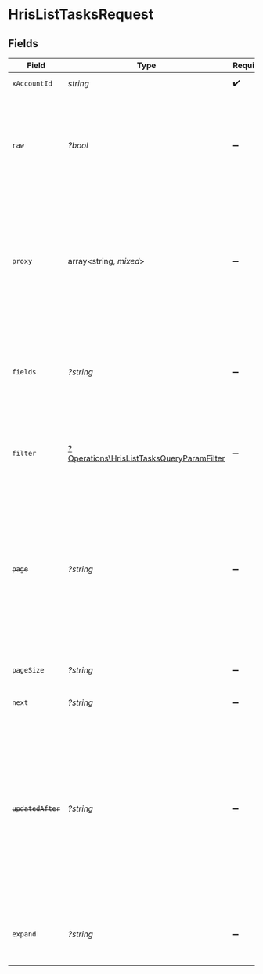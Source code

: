 # HrisListTasksRequest


## Fields

| Field                                                                                                                                                                                                                                                                                                           | Type                                                                                                                                                                                                                                                                                                            | Required                                                                                                                                                                                                                                                                                                        | Description                                                                                                                                                                                                                                                                                                     | Example                                                                                                                                                                                                                                                                                                         |
| --------------------------------------------------------------------------------------------------------------------------------------------------------------------------------------------------------------------------------------------------------------------------------------------------------------- | --------------------------------------------------------------------------------------------------------------------------------------------------------------------------------------------------------------------------------------------------------------------------------------------------------------- | --------------------------------------------------------------------------------------------------------------------------------------------------------------------------------------------------------------------------------------------------------------------------------------------------------------- | --------------------------------------------------------------------------------------------------------------------------------------------------------------------------------------------------------------------------------------------------------------------------------------------------------------- | --------------------------------------------------------------------------------------------------------------------------------------------------------------------------------------------------------------------------------------------------------------------------------------------------------------- |
| `xAccountId`                                                                                                                                                                                                                                                                                                    | *string*                                                                                                                                                                                                                                                                                                        | :heavy_check_mark:                                                                                                                                                                                                                                                                                              | The account identifier                                                                                                                                                                                                                                                                                          |                                                                                                                                                                                                                                                                                                                 |
| `raw`                                                                                                                                                                                                                                                                                                           | *?bool*                                                                                                                                                                                                                                                                                                         | :heavy_minus_sign:                                                                                                                                                                                                                                                                                              | Indicates that the raw request result should be returned in addition to the mapped result (default value is false)                                                                                                                                                                                              |                                                                                                                                                                                                                                                                                                                 |
| `proxy`                                                                                                                                                                                                                                                                                                         | array<string, *mixed*>                                                                                                                                                                                                                                                                                          | :heavy_minus_sign:                                                                                                                                                                                                                                                                                              | Query parameters that can be used to pass through parameters to the underlying provider request by surrounding them with 'proxy' key                                                                                                                                                                            |                                                                                                                                                                                                                                                                                                                 |
| `fields`                                                                                                                                                                                                                                                                                                        | *?string*                                                                                                                                                                                                                                                                                                       | :heavy_minus_sign:                                                                                                                                                                                                                                                                                              | The comma separated list of fields that will be returned in the response (if empty, all fields are returned)                                                                                                                                                                                                    | id,remote_id,employee_id,remote_employee_id,name,description,type,status,due_date,completion_date,assigned_by_employee_id,remote_assigned_by_employee_id,assigned_by_employee_name,link_to_task,extracted_links,next_task_id,remote_next_task_id,parent_process_name,comments,attachments,created_at,updated_at |
| `filter`                                                                                                                                                                                                                                                                                                        | [?Operations\HrisListTasksQueryParamFilter](../../Models/Operations/HrisListTasksQueryParamFilter.md)                                                                                                                                                                                                           | :heavy_minus_sign:                                                                                                                                                                                                                                                                                              | Filter parameters that allow greater customisation of the list response                                                                                                                                                                                                                                         |                                                                                                                                                                                                                                                                                                                 |
| ~~`page`~~                                                                                                                                                                                                                                                                                                      | *?string*                                                                                                                                                                                                                                                                                                       | :heavy_minus_sign:                                                                                                                                                                                                                                                                                              | : warning: ** DEPRECATED **: This will be removed in a future release, please migrate away from it as soon as possible.<br/><br/>The page number of the results to fetch                                                                                                                                        |                                                                                                                                                                                                                                                                                                                 |
| `pageSize`                                                                                                                                                                                                                                                                                                      | *?string*                                                                                                                                                                                                                                                                                                       | :heavy_minus_sign:                                                                                                                                                                                                                                                                                              | The number of results per page (default value is 25)                                                                                                                                                                                                                                                            |                                                                                                                                                                                                                                                                                                                 |
| `next`                                                                                                                                                                                                                                                                                                          | *?string*                                                                                                                                                                                                                                                                                                       | :heavy_minus_sign:                                                                                                                                                                                                                                                                                              | The unified cursor                                                                                                                                                                                                                                                                                              |                                                                                                                                                                                                                                                                                                                 |
| ~~`updatedAfter`~~                                                                                                                                                                                                                                                                                              | *?string*                                                                                                                                                                                                                                                                                                       | :heavy_minus_sign:                                                                                                                                                                                                                                                                                              | : warning: ** DEPRECATED **: This will be removed in a future release, please migrate away from it as soon as possible.<br/><br/>Use a string with a date to only select results updated after that given date                                                                                                  | 2020-01-01T00:00:00.000Z                                                                                                                                                                                                                                                                                        |
| `expand`                                                                                                                                                                                                                                                                                                        | *?string*                                                                                                                                                                                                                                                                                                       | :heavy_minus_sign:                                                                                                                                                                                                                                                                                              | The comma separated list of fields that will be expanded in the response                                                                                                                                                                                                                                        | attachments                                                                                                                                                                                                                                                                                                     |